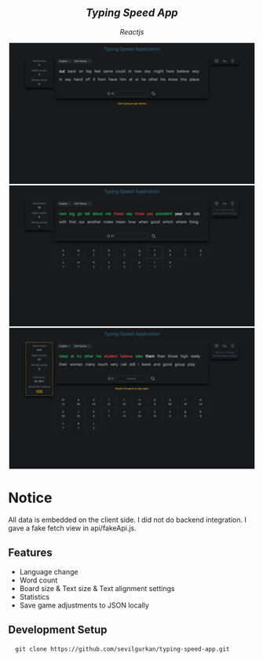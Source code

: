 <div>
  <h2 align="center">
    <i>Typing Speed App</i>
  </h2>
  <p align="center">
    <i>Reactjs</i>
  </p>
  <div align="center">
    <img width="500" src="./public/app_1.png" alt="preview 1" />
    <img width="500" src="./public/app_2.png" alt="preview 2" />
    <img width="500" src="./public/app_3.png" alt="preview 3" />
  </div>
</div>

# Notice

All data is embedded on the client side. I did not do backend integration. I gave a fake fetch view in api/fakeApi.js.

## Features

- Language change
- Word count
- Board size & Text size & Text alignment settings
- Statistics
- Save game adjustments to JSON locally

## Development Setup

```console
  git clone https://github.com/sevilgurkan/typing-speed-app.git
```
